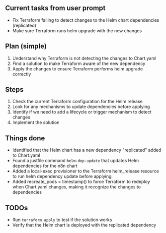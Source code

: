 ## Current tasks from user prompt
- Fix Terraform failing to detect changes to the Helm chart dependencies (replicated)
- Make sure Terraform runs helm upgrade with the new changes

## Plan (simple)
1. Understand why Terraform is not detecting the changes to Chart.yaml
2. Find a solution to make Terraform aware of the new dependency
3. Apply the changes to ensure Terraform performs helm upgrade correctly

## Steps
1. Check the current Terraform configuration for the Helm release
2. Look for any mechanisms to update dependencies before applying
3. Identify if we need to add a lifecycle or trigger mechanism to detect changes
4. Implement the solution

## Things done
- Identified that the Helm chart has a new dependency "replicated" added to Chart.yaml
- Found a justfile command `helm-dep-update` that updates Helm dependencies for the n8n chart
- Added a local-exec provisioner to the Terraform helm_release resource to run helm dependency update before applying
- Added recreate_pods = timestamp() to force Terraform to redeploy when Chart.yaml changes, making it recognize the changes to dependencies

## TODOs
- Run `terraform apply` to test if the solution works
- Verify that the Helm chart is deployed with the replicated dependency 